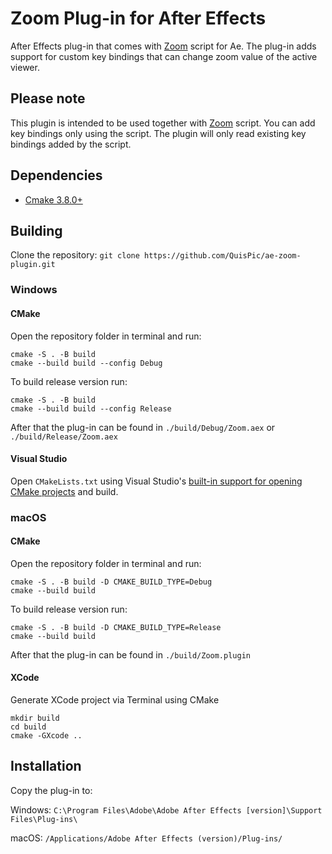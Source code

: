 # Zoom Plug-in for After Effects
After Effects plug-in that comes with [Zoom](https://github.com/QuisPic/ae-zoom) script for Ae. The plug-in adds support for custom key bindings that can change zoom value of the active viewer.

## Please note
This plugin is intended to be used together with [Zoom](https://github.com/QuisPic/ae-zoom) script. You can add key bindings only using the script. The plugin will only read existing key bindings added by the script.

## Dependencies
* [Cmake 3.8.0+](https://www.cmake.org/download/)
## Building
Clone the repository:
`git clone https://github.com/QuisPic/ae-zoom-plugin.git`

### Windows
#### CMake
Open the repository folder in terminal and run:
```
cmake -S . -B build
cmake --build build --config Debug
```
To build release version run:
```
cmake -S . -B build
cmake --build build --config Release
```
After that the plug-in can be found in `./build/Debug/Zoom.aex` or `./build/Release/Zoom.aex`
#### Visual Studio
Open `CMakeLists.txt` using Visual Studio's [built-in support for opening CMake projects](https://blogs.msdn.microsoft.com/vcblog/2016/10/05/cmake-support-in-visual-studio/) and build.

### macOS
#### CMake
Open the repository folder in terminal and run:
```
cmake -S . -B build -D CMAKE_BUILD_TYPE=Debug
cmake --build build
```
To build release version run:
```
cmake -S . -B build -D CMAKE_BUILD_TYPE=Release
cmake --build build
```
After that the plug-in can be found in `./build/Zoom.plugin`
#### XCode
Generate XCode project via Terminal using CMake
```
mkdir build
cd build
cmake -GXcode ..
```

## Installation
Copy the plug-in to:

Windows: `C:\Program Files\Adobe\Adobe After Effects [version]\Support Files\Plug-ins\`

macOS: `/Applications/Adobe After Effects (version)/Plug-ins/`
